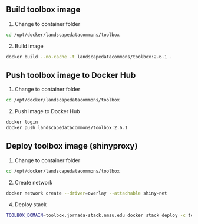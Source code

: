 ## Build toolbox image
1. Change to container folder
```sh
cd /opt/docker/landscapedatacommons/toolbox
```
2. Build image
```sh
docker build --no-cache -t landscapedatacommons/toolbox:2.6.1 .
```
## Push toolbox image to Docker Hub
1. Change to container folder
```sh
cd /opt/docker/landscapedatacommons/toolbox
```
2. Push image to Docker Hub
```sh
docker login
docker push landscapedatacommons/toolbox:2.6.1
```
## Deploy toolbox image (shinyproxy)
1. Change to container folder
```sh
cd /opt/docker/landscapedatacommons/toolbox
```
2. Create network
```sh
docker network create --driver=overlay --attachable shiny-net
```
4. Deploy stack
```sh
TOOLBOX_DOMAIN=toolbox.jornada-stack.nmsu.edu docker stack deploy -c toolbox.yml shinyproxy
```